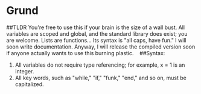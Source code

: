 # Grund 
##TLDR
You're free to use this if your brain is the size of a wall bust.
All variables are scoped and global, and the standard library does exist; you are welcome.
Lists are functions...
Its syntax is "all caps, have fun."
I will soon write documentation.
Anyway, I will release the compiled version soon if anyone actually wants to use this burning plastic.
  
##Syntax:
1. All variables do not require type referencing; for example, x = 1 is an integer.
2. All key words, such as "while," "if," "funk," "end," and so on, must be capitalized.
  
